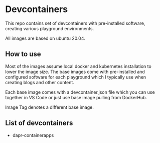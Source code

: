 # Devcontainers

This repo contains set of devcontainers with pre-installed software, creating various playground environments.

All images are based on ubuntu 20.04.

## How to use

Most of the images assume local docker and kubernetes installation to lower the image size.
The base images come with pre-installed and configured software for each playground which I typically use when creating blogs and other content.

Each base image comes with a devcontainer.json file which you can use together in VS Code or just use base image pulling from DockerHub.

Image Tag denotes a different base image.

## List of devcontainers

- dapr-containerapps

